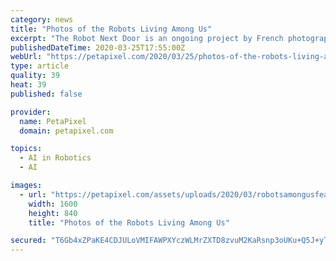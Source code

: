 ```yaml
---
category: news
title: "Photos of the Robots Living Among Us"
excerpt: "The Robot Next Door is an ongoing project by French photographer Niko Photographisme, whose photos show a world in which the line between human and machine is blurred. “Enhanced Human, Artificial Intelligence, Transhumanism, Robotics. Faced with these new technologies announced and fantasized, which bends will our societies take?”"
publishedDateTime: 2020-03-25T17:55:00Z
webUrl: "https://petapixel.com/2020/03/25/photos-of-the-robots-living-among-us/"
type: article
quality: 39
heat: 39
published: false

provider:
  name: PetaPixel
  domain: petapixel.com

topics:
  - AI in Robotics
  - AI

images:
  - url: "https://petapixel.com/assets/uploads/2020/03/robotsamongusfeattt.jpg"
    width: 1600
    height: 840
    title: "Photos of the Robots Living Among Us"

secured: "T6Gb4xZPaKE4CDJULoVMIFAWPXYczWLMrZXTD8zvuM2KaRsnp3oUKu+Q5J+yTghBcZYKNNICWM6YzkihIq2zYgoars65erYnPTekl8Dk/KJqmyg4DwInwc7pfWkr0TnNyFbRZ63s/tBT1VHv5gyWzn+kSA5v/1vRyxh59ljmCBNeieMeT1fT77WdaNB/s1FWt5eF+PU7h3Z3H2CPok/gPNTz3XhXhcElkRtB00L57TVPD5NWx2FS1Vu7A1X7vJg03KjYpte1b0ewvyZut28xrIcJqbNUoeYQGOCCSEpBAfp9mAdSUzUYy+Bjx3ebUs4tFh9p+MEb7EKdtAuo8WzRXUxZ3nC7fq77mTUIopg/T+jsizRBl8kAvyfux9NZlP6pkhP8X+tj+UlopuKN4q1b7pbtp7Nk8PbUcT5WqNg7xzgq1yr6GMC2sapLocJV7V1R3r/CUEWTBOYKcBZLe/2dgx/JB11tZmhDARvavoiOep8=;JHd5I1tIzCT1BSbdLF/IbA=="
---
```


